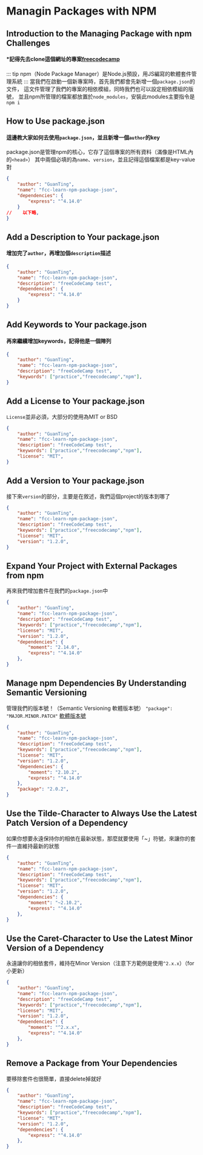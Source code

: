 # Managin Packages with NPM

## Introduction to the Managing Package with npm Challenges
#### *記得先去clone這個網址的專案[freecodecamp](https://github.com/freeCodeCamp/boilerplate-npm/)
::: tip
npm（Node Package Manager）是Node.js預設，用JS編寫的軟體套件管理系統
:::
當我們在啟動一個新專案時，首先我們都會先新增一個`package.json`的文件，
這文件管理了我們的專案的相依模組，同時我們也可以設定相依模組的版號，
並且npm所管理的檔案都放置於`node_modules`，安裝此modules主要指令是
`npm i`

## How to Use package.json
#### 這邊教大家如何去使用`package.json`，並且新增一個`author`的key
package.json是管理npm的核心，它存了這個專案的所有資料（滿像是HTML內的`<head>`）
其中兩個必填的為`name`、`version`，並且記得這個檔案都是key-value對
```json
{
	"author": "GuanTing",
	"name": "fcc-learn-npm-package-json",
	"dependencies": {
		"express": "^4.14.0"
	}
//    以下略,
}
```

## Add a Description to Your package.json
#### 增加完了`author`，再增加個`description`描述
```json
{
    "author": "GuanTing",
	"name": "fcc-learn-npm-package-json",
	"description": "freeCodeCamp test",
	"dependencies": {
		"express": "^4.14.0"
	}
}
```

## Add Keywords to Your package.json
#### 再來繼續增加keywords，記得他是一個陣列
```json
{
    "author": "GuanTing",
  	"name": "fcc-learn-npm-package-json",
  	"description": "freeCodeCamp test",
  	"keywords": ["practice","freecodecamp","npm"],
}
```

## Add a License to Your package.json
`License`並非必須，大部分的使用為MIT or BSD
```json
{
    "author": "GuanTing",
  	"name": "fcc-learn-npm-package-json",
  	"description": "freeCodeCamp test",
  	"keywords": ["practice","freecodecamp","npm"],
  	"license": "MIT",
}
```

## Add a Version to Your package.json
接下來`version`的部分，主要是在敘述，我們這個project的版本到哪了
```json
{
    "author": "GuanTing",
	"name": "fcc-learn-npm-package-json",
	"description": "freeCodeCamp test",
	"keywords": ["practice","freecodecamp","npm"],
	"license": "MIT",
	"version": "1.2.0",
}
```
## Expand Your Project with External Packages from npm
再來我們增加套件在我們的`package.json`中
```json
{
    "author": "GuanTing",
	"name": "fcc-learn-npm-package-json",
	"description": "freeCodeCamp test",
	"keywords": ["practice","freecodecamp","npm"],
	"license": "MIT",
	"version": "1.2.0",
	"dependencies": {
		"moment": "2.14.0",
		"express": "^4.14.0"
	},
}
```

## Manage npm Dependencies By Understanding Semantic Versioning
管理我們的版本號！（Semantic Versioning 軟體版本號）
```"package": "MAJOR.MINOR.PATCH"```
[軟體版本號](https://zh.wikipedia.org/wiki/%E8%BB%9F%E4%BB%B6%E7%89%88%E6%9C%AC%E8%99%9F)
```json
{
    "author": "GuanTing",
	"name": "fcc-learn-npm-package-json",
	"description": "freeCodeCamp test",
	"keywords": ["practice","freecodecamp","npm"],
	"license": "MIT",
	"version": "1.2.0",
	"dependencies": {
		"moment": "2.10.2",
		"express": "^4.14.0"
	},
	"package": "2.0.2",
}
```

## Use the Tilde-Character to Always Use the Latest Patch Version of a Dependency
如果你想要永遠保持你的相依在最新狀態，那麼就要使用「~」符號，來讓你的套件一直維持最新的狀態
```json
{
	"author": "GuanTing",
	"name": "fcc-learn-npm-package-json",
	"description": "freeCodeCamp test",
	"keywords": ["practice","freecodecamp","npm"],
	"license": "MIT",
	"version": "1.2.0",
	"dependencies": {
		"moment": "~2.10.2",
		"express": "^4.14.0"
	},
}
```

## Use the Caret-Character to Use the Latest Minor Version of a Dependency
永遠讓你的相依套件，維持在Minor Version（注意下方範例是使用`^2.x.x`）（for小更新）
```json
{
    "author": "GuanTing",
  	"name": "fcc-learn-npm-package-json",
  	"description": "freeCodeCamp test",
  	"keywords": ["practice","freecodecamp","npm"],
  	"license": "MIT",
  	"version": "1.2.0",
  	"dependencies": {
  		"moment": "^2.x.x",
  		"express": "^4.14.0"
  	},
}
```

## Remove a Package from Your Dependencies
要移除套件也很簡單，直接delete掉就好
```json
{
    "author": "GuanTing",
	"name": "fcc-learn-npm-package-json",
	"description": "freeCodeCamp test",
	"keywords": ["practice","freecodecamp","npm"],
	"license": "MIT",
	"version": "1.2.0",
	"dependencies": {
		"express": "^4.14.0"
	},
}
```

